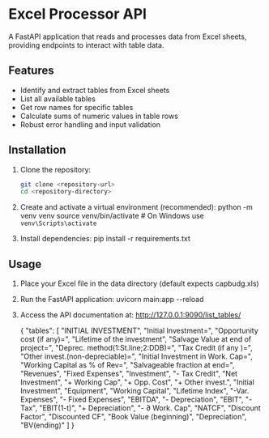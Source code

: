 # Excel Processor API

A FastAPI application that reads and processes data from Excel sheets, providing endpoints to interact with table data.

## Features

- Identify and extract tables from Excel sheets
- List all available tables
- Get row names for specific tables
- Calculate sums of numeric values in table rows
- Robust error handling and input validation

## Installation

1. Clone the repository:
   ```bash
   git clone <repository-url>
   cd <repository-directory>

2. Create and activate a virtual environment (recommended):
   python -m venv venv
   source venv/bin/activate  # On Windows use `venv\Scripts\activate`

3. Install dependencies:
   pip install -r requirements.txt

## Usage
1. Place your Excel file in the data directory (default expects capbudg.xls)
2. Run the FastAPI application:
   uvicorn main:app --reload
3. Access the API documentation at:
   http://127.0.0.1:9090/list_tables/

   {
    "tables": [
        "INITIAL INVESTMENT",
        "Initial Investment=",
        "Opportunity cost (if any)=",
        "Lifetime of the investment",
        "Salvage Value at end of project=",
        "Deprec. method(1:St.line;2:DDB)=",
        "Tax Credit (if any )=",
        "Other invest.(non-depreciable)=",
        "Initial Investment in Work. Cap=",
        "Working Capital as % of Rev=",
        "Salvageable fraction at end=",
        "Revenues",
        "Fixed Expenses",
        "Investment",
        "- Tax Credit",
        "Net Investment",
        "+ Working Cap",
        "+ Opp. Cost",
        "+ Other invest.",
        "Initial Investment",
        "Equipment",
        "Working Capital",
        "Lifetime Index",
        "-Var. Expenses",
        "- Fixed Expenses",
        "EBITDA",
        "- Depreciation",
        "EBIT",
        "-Tax",
        "EBIT(1-t)",
        "+ Depreciation",
        "- ∂ Work. Cap",
        "NATCF",
        "Discount Factor",
        "Discounted CF",
        "Book Value (beginning)",
        "Depreciation",
        "BV(ending)"
    ]
}
